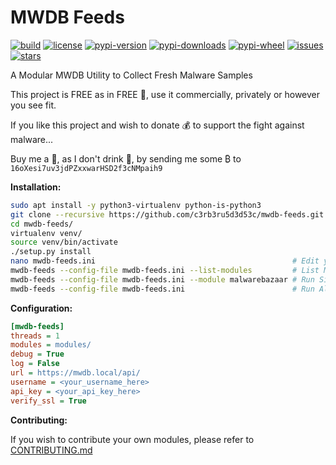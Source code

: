 # MWDB Feeds

[![build](https://travis-ci.org/c3rb3ru5d3d53c/mwdb-feeds.svg?branch=master)](https://travis-ci.org/c3rb3ru5d3d53c/mwdb-feeds)
[![license](https://img.shields.io/github/license/c3rb3ru5d3d53c/mwdb-feeds)](https://github.com/c3rb3ru5d3d53c/mwdb-feeds/blob/master/LICENSE)
[![pypi-version](https://pypip.in/v/mwdb-feeds/badge.png)](https://pypi.org/project/mwdb-feeds/)
[![pypi-downloads](https://pypip.in/d/mwdb-feeds/badge.png)](https://pypi.org/project/mwdb-feeds/)
[![pypi-wheel](https://pypip.in/wheel/mwdb-feeds/badge.svg)](https://pypi.org/project/mwdb-feeds/)
[![issues](https://img.shields.io/github/issues/c3rb3ru5d3d53c/mwdb-feeds)](https://github.com/c3rb3ru5d3d53c/mwdb-feeds/issues)
[![stars](https://img.shields.io/github/stars/c3rb3ru5d3d53c/mwdb-feeds)](https://github.com/c3rb3ru5d3d53c/mwdb-feeds/stargazers)

A Modular MWDB Utility to Collect Fresh Malware Samples

This project is FREE as in FREE :beer:, use it commercially, privately or however you see fit.

If you like this project and wish to donate :moneybag: to support the fight against malware...

Buy me a :tea:, as I don't drink :beer:, by sending me some ₿ to `16oXesi7uv3jdPZxxwarHSD2f3cNMpaih9`

**Installation:**
```bash
sudo apt install -y python3-virtualenv python-is-python3
git clone --recursive https://github.com/c3rb3ru5d3d53c/mwdb-feeds.git
cd mwdb-feeds/
virtualenv venv/
source venv/bin/activate
./setup.py install
nano mwdb-feeds.ini                                            # Edit your Configuration File
mwdb-feeds --config-file mwdb-feeds.ini --list-modules         # List Modules
mwdb-feeds --config-file mwdb-feeds.ini --module malwarebazaar # Run Single Module
mwdb-feeds --config-file mwdb-feeds.ini                        # Run All Modules
```

**Configuration:**
```ini
[mwdb-feeds]
threads = 1
modules = modules/
debug = True
log = False
url = https://mwdb.local/api/
username = <your_username_here>
api_key = <your_api_key_here>
verify_ssl = True
```

**Contributing:**

If you wish to contribute your own modules, please refer to [CONTRIBUTING.md](https://github.com/c3rb3ru5d3d53c/mwdb-feeds/blob/master/CONTRIBUTING.md)
